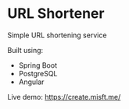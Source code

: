 # URL Shortener

Simple URL shortening service

Built using:
- Spring Boot
- PostgreSQL
- Angular

Live demo: https://create.misft.me/

